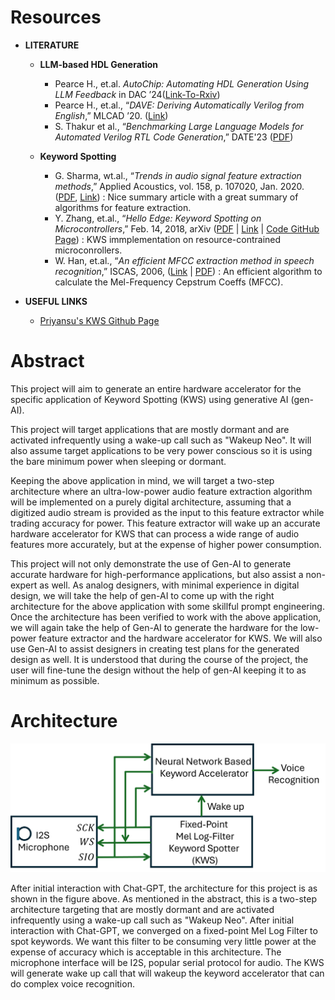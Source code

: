 # Resources

- **LITERATURE**
  - **LLM-based HDL Generation**
    - Pearce H., et.al. _AutoChip: Automating HDL Generation Using LLM Feedback_ in DAC ’24([Link-To-Rxiv](https://arxiv.org/pdf/2311.04887))
    - Pearce H., et.al., “_DAVE: Deriving Automatically Verilog from English_,” MLCAD ’20. ([Link](https://dl.acm.org/doi/10.1145/3380446.3430634))
    - S. Thakur et al., “_Benchmarking Large Language Models for Automated Verilog RTL Code Generation_,” DATE'23 ([PDF](https://arxiv.org/pdf/2212.11140))

  - **Keyword Spotting**
    -  G. Sharma, wt.al., “_Trends in audio signal feature extraction methods_,” Applied Acoustics, vol. 158, p. 107020, Jan. 2020. ([PDF](https://calebrascon.info/AR/Topic4/addresources/features.pdf), [Link](https://doi.org/10.1016/j.apacoust.2019.107020)) : Nice summary article with a great summary of algorithms for feature extraction.
    - Y. Zhang, et.al., “_Hello Edge: Keyword Spotting on Microcontrollers_,” Feb. 14, 2018, arXiv ([PDF](https://arxiv.org/pdf/1711.07128) | [Link](https://arxiv.org/abs/1711.07128) | [Code GitHub Page](https://github.com/ARM-software/ML-KWS-for-MCU)) : KWS immplementation on resource-contrained microconrollers.
    - W. Han, et.al., “_An efficient MFCC extraction method in speech recognition_,” ISCAS, 2006, ([Link](https://doi.org/10.1109/ISCAS.2006.1692543) | [PDF](https://www.academia.edu/download/31107261/1660.pdf)) : An efficient algorithm to calculate the Mel-Frequency Cepstrum Coeffs (MFCC). 

- **USEFUL LINKS**
  - [Priyansu's KWS Github Page](https://github.com/Priyansu122/Project_keywordSpotter)

 
# Abstract

This project will aim to generate an entire hardware accelerator for the specific application of Keyword Spotting (KWS) using generative AI (gen-AI).

This project will target applications that are mostly dormant and are activated infrequently using a wake-up call such as "Wakeup Neo". It will also assume target applications to be very power conscious so it is using the bare minimum power when sleeping or dormant.

Keeping the above application in mind, we will target a two-step architecture where an ultra-low-power audio feature extraction algorithm will be implemented on a purely digital architecture, assuming that a digitized audio stream is provided as the input to this feature extractor while trading accuracy for power. This feature extractor will wake up an accurate hardware accelerator for KWS that can process a wide range of audio features more accurately, but at the expense of higher power consumption.

This project will not only demonstrate the use of Gen-AI to generate accurate hardware for high-performance applications, but also assist a non-expert as well. As analog designers, with minimal experience in digital design, we will take the help of gen-AI to come up with the right architecture for the above application with some skillful prompt engineering. Once the architecture has been verified to work with the above application, we will again take the help of Gen-AI to generate the hardware for the low-power feature extractor and the hardware accelerator for KWS. We will also use Gen-AI to assist designers in creating test plans for the generated design as well. It is understood that during the course of the project, the user will fine-tune the design without the help of gen-AI keeping it to as minimum as possible.

# Architecture

![KWS Architecture](doc/KWS-Arch.png)

After initial interaction with Chat-GPT, the architecture for this project is as shown in the figure above. As mentioned in the abstract, this is a two-step architecture targeting that are mostly dormant and are activated infrequently using a wake-up call such as "Wakeup Neo". After initial interaction with Chat-GPT, we converged on a fixed-point Mel Log Filter to spot keywords. We want this filter to be consuming very little power at the expense of accuracy which is acceptable in this architecture. The microphone interface will be I2S, popular serial protocol for audio. The KWS will generate wake up call that will wakeup the keyword accelerator that can do complex voice recognition. 
